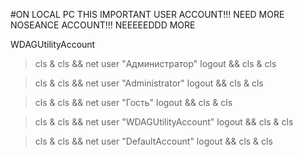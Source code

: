 #ON LOCAL PC THIS IMPORTANT USER ACCOUNT!!! NEED MORE NOSEANCE ACCOUNT!!! NEEEEEDDD MORE

WDAGUtilityAccount

> cls & cls && net user "Администратор" logout && cls & cls

> cls & cls && net user "Administrator" logout && cls & cls

> cls & cls && net user "Гость" logout && cls & cls

> cls & cls && net user "WDAGUtilityAccount" logout && cls & cls

> cls & cls && net user "DefaultAccount" logout && cls & cls

